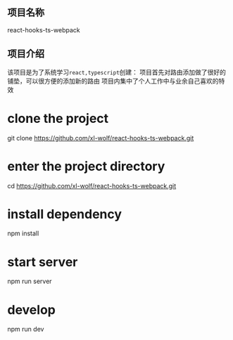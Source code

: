## 项目名称
react-hooks-ts-webpack

## 项目介绍
该项目是为了系统学习```react,typescript```创建：
项目首先对路由添加做了很好的铺垫，可以很方便的添加新的路由
项目内集中了个人工作中与业余自己喜欢的特效
# clone the project
git clone https://github.com/xl-wolf/react-hooks-ts-webpack.git

# enter the project directory
cd https://github.com/xl-wolf/react-hooks-ts-webpack.git

# install dependency
npm install

# start server 
npm run server
# develop
npm run dev


